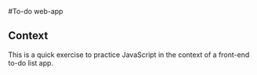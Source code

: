 #To-do web-app

## Context

This is a quick exercise to practice JavaScript in the context of a front-end to-do list app.
